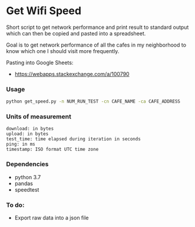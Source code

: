 # Get Wifi Speed
Short script to get network performance and print result to standard output which can then be copied and pasted into a spreadsheet.

Goal is to get network performance of all the cafes in my neighborhood to know which one I should visit more frequently.

Pasting into Google Sheets:
* https://webapps.stackexchange.com/a/100790

### Usage

```bash
python get_speed.py -n NUM_RUN_TEST -cn CAFE_NAME -ca CAFE_ADDRESS
```

### Units of measurement
	download: in bytes
	upload: in bytes
	test_time: time elapsed during iteration in seconds
	ping: in ms
	timestamp: ISO format UTC time zone

### Dependencies
* python 3.7
* pandas
* speedtest

### To do:
* Export raw data into a json file
